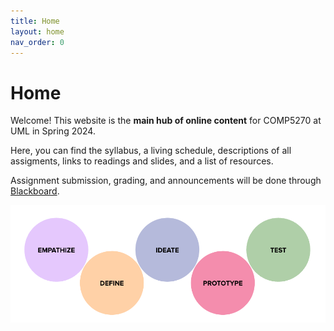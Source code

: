 ```yaml
---
title: Home
layout: home
nav_order: 0
---
```


# Home

Welcome! This website is the **main hub of online content** for COMP5270 at UML in Spring 2024.

Here, you can find the syllabus, a living schedule, descriptions of all assigments, links to readings and slides, and a list of resources.

Assignment submission, grading, and announcements will be done through [Blackboard](https://uml.umassonline.net/ultra/courses/_46744_1/cl/outline).

![image](/img/hci.png)